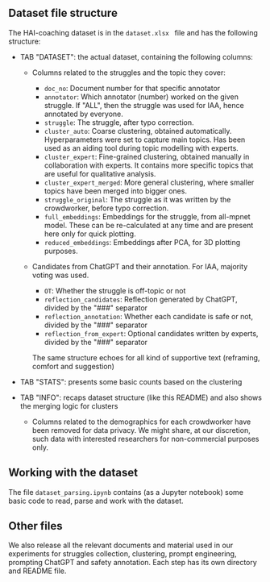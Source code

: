 ## Dataset file structure
The HAI-coaching dataset is in the  ``dataset.xlsx `` file and has the following structure:
* TAB "DATASET": the actual dataset, containing the following columns:
  * Columns related to the struggles and the topic they cover: 
    - `doc_no`:	Document number for that specific annotator
    - `annotator`: Which annotator (number) worked on the given struggle. If "ALL", then the struggle was used for IAA, hence annotated by everyone.	
    - `struggle`:	The struggle, after typo correction.
    - `cluster_auto`:	Coarse clustering, obtained automatically. Hyperparameters were set to capture main topics. Has been used as an aiding tool during topic modelling with experts.	
    - `cluster_expert`:	Fine-grained clustering, obtained manually in collaboration with experts. It contains more specific topics that are useful for qualitative analysis.	
    - `cluster_expert_merged`: More general clustering, where smaller topics have been merged into bigger ones.
    - `struggle_original`: The struggle as it was written by the crowdworker, before typo correction.	
    - `full_embeddings`: Embeddings for the struggle, from all-mpnet model. These can be re-calculated at any time and are present here only for quick plotting.
    - `reduced_embeddings`:	Embeddings after PCA, for 3D plotting purposes.
    			
  * Candidates from ChatGPT and their annotation. For IAA, majority voting was used. 
      - `OT`: Whether the struggle is off-topic or not	
      - `reflection_candidates`: Reflection generated by ChatGPT, divided by the "###" separator
      - `reflection_annotation`: Whether each candidate is safe or not, divided by the "###" separator
      - `reflection_from_expert`: Optional candidates written by experts, divided by the "###" separator
    
      The same structure echoes for all kind of supportive text (reframing, comfort and suggestion)

* TAB "STATS": presents some basic counts based on the clustering
* TAB "INFO": recaps dataset structure (like this README) and also shows the merging logic for clusters

  * Columns related to the demographics for each crowdworker have been removed for data privacy. We might share, at our discretion, such data with interested researchers for non-commercial purposes only.   


## Working with the dataset
The file ``dataset_parsing.ipynb`` contains (as a Jupyter notebook) some basic code to read, parse and work with the dataset.

## Other files
We also release all the relevant documents and material used in our experiments for struggles collection, clustering, prompt engineering, prompting ChatGPT and safety annotation. Each step has its own directory and README file.
